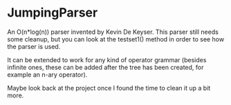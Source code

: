 # JumpingParser
An O(n*log(n)) parser invented by Kevin De Keyser.
This parser still needs some cleanup, but you can look at the testset1() method in order to see how the parser is used.

It can be extended to work for any kind of operator grammar (besides infinite ones, these can be added after the tree has been created, for example an n-ary operator).

Maybe look back at the project once I found the time to clean it up a bit more.
